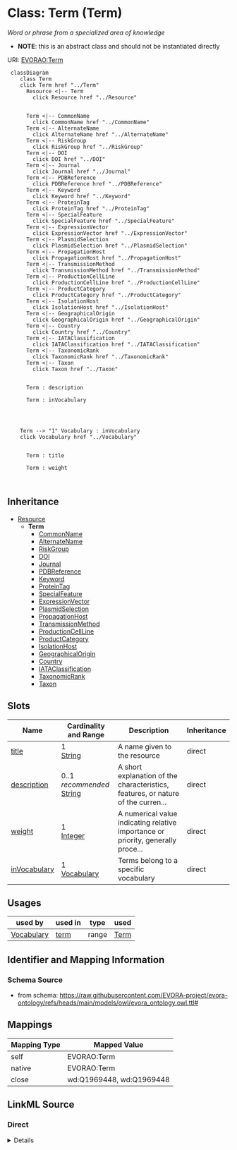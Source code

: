 

# Class: Term (Term)


_Word or phrase from a specialized area of knowledge_




* __NOTE__: this is an abstract class and should not be instantiated directly


URI: [EVORAO:Term](https://raw.githubusercontent.com/EVORA-project/evora-ontology/refs/heads/main/models/owl/evora_ontology.owl.ttl#Term)






```mermaid
 classDiagram
    class Term
    click Term href "../Term"
      Resource <|-- Term
        click Resource href "../Resource"
      

      Term <|-- CommonName
        click CommonName href "../CommonName"
      Term <|-- AlternateName
        click AlternateName href "../AlternateName"
      Term <|-- RiskGroup
        click RiskGroup href "../RiskGroup"
      Term <|-- DOI
        click DOI href "../DOI"
      Term <|-- Journal
        click Journal href "../Journal"
      Term <|-- PDBReference
        click PDBReference href "../PDBReference"
      Term <|-- Keyword
        click Keyword href "../Keyword"
      Term <|-- ProteinTag
        click ProteinTag href "../ProteinTag"
      Term <|-- SpecialFeature
        click SpecialFeature href "../SpecialFeature"
      Term <|-- ExpressionVector
        click ExpressionVector href "../ExpressionVector"
      Term <|-- PlasmidSelection
        click PlasmidSelection href "../PlasmidSelection"
      Term <|-- PropagationHost
        click PropagationHost href "../PropagationHost"
      Term <|-- TransmissionMethod
        click TransmissionMethod href "../TransmissionMethod"
      Term <|-- ProductionCellLine
        click ProductionCellLine href "../ProductionCellLine"
      Term <|-- ProductCategory
        click ProductCategory href "../ProductCategory"
      Term <|-- IsolationHost
        click IsolationHost href "../IsolationHost"
      Term <|-- GeographicalOrigin
        click GeographicalOrigin href "../GeographicalOrigin"
      Term <|-- Country
        click Country href "../Country"
      Term <|-- IATAClassification
        click IATAClassification href "../IATAClassification"
      Term <|-- TaxonomicRank
        click TaxonomicRank href "../TaxonomicRank"
      Term <|-- Taxon
        click Taxon href "../Taxon"
      
      
      Term : description
        
      Term : inVocabulary
        
          
    
    
    Term --> "1" Vocabulary : inVocabulary
    click Vocabulary href "../Vocabulary"

        
      Term : title
        
      Term : weight
        
      
```





## Inheritance
* [Resource](Resource.md)
    * **Term**
        * [CommonName](CommonName.md)
        * [AlternateName](AlternateName.md)
        * [RiskGroup](RiskGroup.md)
        * [DOI](DOI.md)
        * [Journal](Journal.md)
        * [PDBReference](PDBReference.md)
        * [Keyword](Keyword.md)
        * [ProteinTag](ProteinTag.md)
        * [SpecialFeature](SpecialFeature.md)
        * [ExpressionVector](ExpressionVector.md)
        * [PlasmidSelection](PlasmidSelection.md)
        * [PropagationHost](PropagationHost.md)
        * [TransmissionMethod](TransmissionMethod.md)
        * [ProductionCellLine](ProductionCellLine.md)
        * [ProductCategory](ProductCategory.md)
        * [IsolationHost](IsolationHost.md)
        * [GeographicalOrigin](GeographicalOrigin.md)
        * [Country](Country.md)
        * [IATAClassification](IATAClassification.md)
        * [TaxonomicRank](TaxonomicRank.md)
        * [Taxon](Taxon.md)



## Slots

| Name | Cardinality and Range | Description | Inheritance |
| ---  | --- | --- | --- |
| [title](title.md) | 1 <br/> [String](String.md) | A name given to the resource | direct |
| [description](description.md) | 0..1 _recommended_ <br/> [String](String.md) | A short explanation of the characteristics, features, or nature of the curren... | direct |
| [weight](weight.md) | 1 <br/> [Integer](Integer.md) | A numerical value indicating relative importance or priority, generally proce... | direct |
| [inVocabulary](inVocabulary.md) | 1 <br/> [Vocabulary](Vocabulary.md) | Terms belong to a specific vocabulary | direct |





## Usages

| used by | used in | type | used |
| ---  | --- | --- | --- |
| [Vocabulary](Vocabulary.md) | [term](term.md) | range | [Term](Term.md) |






## Identifier and Mapping Information







### Schema Source


* from schema: https://raw.githubusercontent.com/EVORA-project/evora-ontology/refs/heads/main/models/owl/evora_ontology.owl.ttl#




## Mappings

| Mapping Type | Mapped Value |
| ---  | ---  |
| self | EVORAO:Term |
| native | EVORAO:Term |
| close | wd:Q1969448, wd:Q1969448 |







## LinkML Source

<!-- TODO: investigate https://stackoverflow.com/questions/37606292/how-to-create-tabbed-code-blocks-in-mkdocs-or-sphinx -->

### Direct

<details>
```yaml
name: Term
description: Word or phrase from a specialized area of knowledge
title: Term
from_schema: https://raw.githubusercontent.com/EVORA-project/evora-ontology/refs/heads/main/models/owl/evora_ontology.owl.ttl#
close_mappings:
- wd:Q1969448
- wd:Q1969448
is_a: Resource
abstract: true
slots:
- title
- description
- weight
- inVocabulary
slot_usage:
  title:
    name: title
    description: A name given to the resource
    title: title
    comments:
    - 'The title of the item should be as short and descriptive as possible. E.g.
      for virus products it should basically be based on the following Pattern:

      ''Virus name'', ''virus host type'', ''collection year'', ''country of collection''
      ex ''suspected epidemiological origin'', ''genotype'', ''strain'', ''variant
      name or specific feature'
    close_mappings:
    - rdfs:label
    slot_uri: dct:title
    domain_of:
    - Term
    - Dataset
    - DataService
    - Publication
    - License
    - Certification
    range: string
    required: true
    multivalued: false
  description:
    name: description
    description: A short explanation of the characteristics, features, or nature of
      the current item
    title: description
    comments:
    - 'Describe this item in few lines. This description will serve as a summary to
      present the resource.

      '
    slot_uri: dct:description
    domain_of:
    - Term
    - Dataset
    - DataService
    - PersonOrOrganization
    - File
    - ContactPoint
    - License
    - Certification
    range: string
    required: false
    recommended: true
    multivalued: false
  weight:
    name: weight
    description: A numerical value indicating relative importance or priority, generally
      processed in ascending order. This weight helps prioritize content when organizing
      or processing data. Its value can be negative, with a default set to 0
    title: weight
    close_mappings:
    - adms:status
    ifabsent: int(0)
    domain_of:
    - Term
    - DataProvider
    range: integer
    required: true
    multivalued: false
  inVocabulary:
    name: inVocabulary
    description: Terms belong to a specific vocabulary
    title: in Vocabulary
    close_mappings:
    - wdp:P972
    domain_of:
    - Term
    range: Vocabulary
    required: true
    multivalued: false

```
</details>

### Induced

<details>
```yaml
name: Term
description: Word or phrase from a specialized area of knowledge
title: Term
from_schema: https://raw.githubusercontent.com/EVORA-project/evora-ontology/refs/heads/main/models/owl/evora_ontology.owl.ttl#
close_mappings:
- wd:Q1969448
- wd:Q1969448
is_a: Resource
abstract: true
slot_usage:
  title:
    name: title
    description: A name given to the resource
    title: title
    comments:
    - 'The title of the item should be as short and descriptive as possible. E.g.
      for virus products it should basically be based on the following Pattern:

      ''Virus name'', ''virus host type'', ''collection year'', ''country of collection''
      ex ''suspected epidemiological origin'', ''genotype'', ''strain'', ''variant
      name or specific feature'
    close_mappings:
    - rdfs:label
    slot_uri: dct:title
    domain_of:
    - Term
    - Dataset
    - DataService
    - Publication
    - License
    - Certification
    range: string
    required: true
    multivalued: false
  description:
    name: description
    description: A short explanation of the characteristics, features, or nature of
      the current item
    title: description
    comments:
    - 'Describe this item in few lines. This description will serve as a summary to
      present the resource.

      '
    slot_uri: dct:description
    domain_of:
    - Term
    - Dataset
    - DataService
    - PersonOrOrganization
    - File
    - ContactPoint
    - License
    - Certification
    range: string
    required: false
    recommended: true
    multivalued: false
  weight:
    name: weight
    description: A numerical value indicating relative importance or priority, generally
      processed in ascending order. This weight helps prioritize content when organizing
      or processing data. Its value can be negative, with a default set to 0
    title: weight
    close_mappings:
    - adms:status
    ifabsent: int(0)
    domain_of:
    - Term
    - DataProvider
    range: integer
    required: true
    multivalued: false
  inVocabulary:
    name: inVocabulary
    description: Terms belong to a specific vocabulary
    title: in Vocabulary
    close_mappings:
    - wdp:P972
    domain_of:
    - Term
    range: Vocabulary
    required: true
    multivalued: false
attributes:
  title:
    name: title
    description: A name given to the resource
    title: title
    comments:
    - 'The title of the item should be as short and descriptive as possible. E.g.
      for virus products it should basically be based on the following Pattern:

      ''Virus name'', ''virus host type'', ''collection year'', ''country of collection''
      ex ''suspected epidemiological origin'', ''genotype'', ''strain'', ''variant
      name or specific feature'
    from_schema: https://raw.githubusercontent.com/EVORA-project/evora-ontology/refs/heads/main/models/owl/evora_ontology.owl.ttl#
    close_mappings:
    - rdfs:label
    rank: 1000
    slot_uri: dct:title
    alias: title
    owner: Term
    domain_of:
    - Term
    - Dataset
    - DataService
    - Publication
    - License
    - Certification
    range: string
    required: true
    multivalued: false
  description:
    name: description
    description: A short explanation of the characteristics, features, or nature of
      the current item
    title: description
    comments:
    - 'Describe this item in few lines. This description will serve as a summary to
      present the resource.

      '
    from_schema: https://raw.githubusercontent.com/EVORA-project/evora-ontology/refs/heads/main/models/owl/evora_ontology.owl.ttl#
    rank: 1000
    slot_uri: dct:description
    alias: description
    owner: Term
    domain_of:
    - Term
    - Dataset
    - DataService
    - PersonOrOrganization
    - File
    - ContactPoint
    - License
    - Certification
    range: string
    required: false
    recommended: true
    multivalued: false
  weight:
    name: weight
    description: A numerical value indicating relative importance or priority, generally
      processed in ascending order. This weight helps prioritize content when organizing
      or processing data. Its value can be negative, with a default set to 0
    title: weight
    comments:
    - The lowest weighted Data providers are triggered first, this may be usefull
      to populate at first entities that are referenced by others (e.g. Version ahead
      of Rank ahead of Taxon)
    from_schema: https://raw.githubusercontent.com/EVORA-project/evora-ontology/refs/heads/main/models/owl/evora_ontology.owl.ttl#
    close_mappings:
    - adms:status
    rank: 1000
    ifabsent: int(0)
    alias: weight
    owner: Term
    domain_of:
    - Term
    - DataProvider
    range: integer
    required: true
    multivalued: false
  inVocabulary:
    name: inVocabulary
    description: Terms belong to a specific vocabulary
    title: in Vocabulary
    from_schema: https://raw.githubusercontent.com/EVORA-project/evora-ontology/refs/heads/main/models/owl/evora_ontology.owl.ttl#
    close_mappings:
    - wdp:P972
    rank: 1000
    alias: inVocabulary
    owner: Term
    domain_of:
    - Term
    range: Vocabulary
    required: true
    multivalued: false

```
</details>